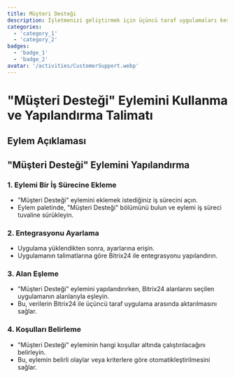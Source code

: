 ```yaml
---
title: Müşteri Desteği
description: İşletmenizi geliştirmek için üçüncü taraf uygulamaları keşfedin ve entegre edin.
categories: 
  - 'category_1'
  - 'category_2'
badges: 
  - 'badge_1'
  - 'badge_2'
avatar: '/activities/CustomerSupport.webp'
---
```

# "Müşteri Desteği" Eylemini Kullanma ve Yapılandırma Talimatı

## Eylem Açıklaması

## **"Müşteri Desteği" Eylemini Yapılandırma**

### 1. Eylemi Bir İş Sürecine Ekleme
- "Müşteri Desteği" eylemini eklemek istediğiniz iş sürecini açın.
- Eylem paletinde, "Müşteri Desteği" bölümünü bulun ve eylemi iş süreci tuvaline sürükleyin.

### 2. Entegrasyonu Ayarlama
- Uygulama yüklendikten sonra, ayarlarına erişin.
- Uygulamanın talimatlarına göre Bitrix24 ile entegrasyonu yapılandırın.

### 3. Alan Eşleme
- "Müşteri Desteği" eylemini yapılandırırken, Bitrix24 alanlarını seçilen uygulamanın alanlarıyla eşleyin.
- Bu, verilerin Bitrix24 ile üçüncü taraf uygulama arasında aktarılmasını sağlar.

### 4. Koşulları Belirleme
- "Müşteri Desteği" eyleminin hangi koşullar altında çalıştırılacağını belirleyin.
- Bu, eylemin belirli olaylar veya kriterlere göre otomatikleştirilmesini sağlar.